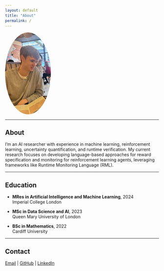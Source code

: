 ```yaml
---
layout: default
title: "About"
permalink: /
---
```


<img src="./profile.jpg" alt="Daniel Donnelly" style="width:150px;border-radius:50%;">

---

## About
I’m an AI researcher with experience in machine learning, reinforcement learning, uncertainty quantification, and runtime verification. My current research focuses on developing language-based approaches for reward specification and monitoring for reinforcement learning agents, leveraging frameworks like Runtime Monitoring Language (RML).

---

## Education
- **MRes in Artificial Intelligence and Machine Learning**, 2024  
  Imperial College London

- **MSc in Data Science and AI**, 2023  
  Queen Mary University of London

- **BSc in Mathematics**, 2022  
  Cardiff University

---

## Contact
[Email](mailto:danieldonnelly46@gmail.com) | [GitHub](https://github.com/danieldonnelly7) | [LinkedIn](https://www.linkedin.com/in/daniel-donnelly-428701170)

